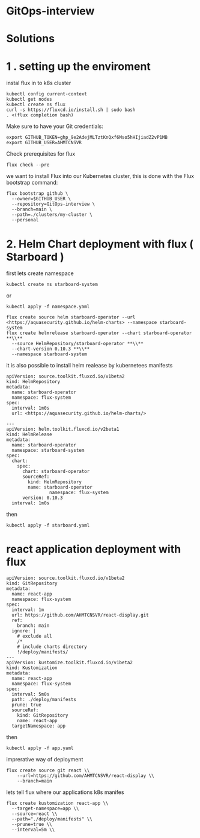 # GitOps-interview

# Solutions

#  1 . setting up the enviroment 

instal flux in to k8s cluster 

```
kubectl config current-context
kubectl get nodes
kubectl create ns flux
curl -s https://fluxcd.io/install.sh | sudo bash
. <(flux completion bash)
```

Make sure to have your Git credentials:
```
export GITHUB_TOKEN=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
export GITHUB_USER=AHMTCNSVR

```

Check prerequisites for flux 
```
flux check --pre
```

we want to install Flux into our Kubernetes cluster, this is done with the Flux bootstrap command:

```
flux bootstrap github \
  --owner=$GITHUB_USER \
  --repository=GitOps-interview \
  --branch=main \
  --path=./clusters/my-cluster \
  --personal

```
# 2. Helm  Chart deployment with flux ( Starboard )

first lets create namespace 


```
kubectl create ns starboard-system
```
or 

```
kubectl apply -f namespace.yaml 
```


```
flux create source helm starboard-operator --url <https://aquasecurity.github.io/helm-charts> --namespace starboard-system
flux create helmrelease starboard-operator --chart starboard-operator **\\**
  --source HelmRepository/starboard-operator **\\**
  --chart-version 0.10.3 **\\**
  --namespace starboard-system
```

it is also possible to install helm realease by kubernetees manifests

```
apiVersion: source.toolkit.fluxcd.io/v1beta2
kind: HelmRepository
metadata:
  name: starboard-operator
  namespace: flux-system
spec:
  interval: 1m0s
  url: <https://aquasecurity.github.io/helm-charts/>

---
apiVersion: helm.toolkit.fluxcd.io/v2beta1
kind: HelmRelease
metadata:
  name: starboard-operator
  namespace: starboard-system
spec:
  chart:
    spec:
      chart: starboard-operator
      sourceRef:
        kind: HelmRepository
        name: starboard-operator
				namespace: flux-system
      version: 0.10.3
  interval: 1m0s
```
then 

```
kubectl apply -f starboard.yaml
```

# react application deployment with flux 

```
apiVersion: source.toolkit.fluxcd.io/v1beta2
kind: GitRepository
metadata:
  name: react-app
  namespace: flux-system
spec:
  interval: 1m
  url: https://github.com/AHMTCNSVR/react-display.git
  ref:
    branch: main
  ignore: |
    # exclude all
    /*
    # include charts directory
    !/deploy/manifests/
---
apiVersion: kustomize.toolkit.fluxcd.io/v1beta2
kind: Kustomization
metadata:
  name: react-app
  namespace: flux-system
spec:
  interval: 5m0s
  path: ./deploy/manifests
  prune: true
  sourceRef:
    kind: GitRepository
    name: react-app
  targetNamespace: app
```
then 
```
kubectl apply -f app.yaml
```

imprerative way of deployment 

```
flux create source git react \\
    --url=https://github.com/AHMTCNSVR/react-display \\
    --branch=main
```


lets tell flux where our applications k8s manifes

```
flux create kustomization react-app \\
  --target-namespace=app \\
  --source=react \\
  --path="./deploy/manifests" \\
  --prune=true \\
  --interval=5m \\

```







